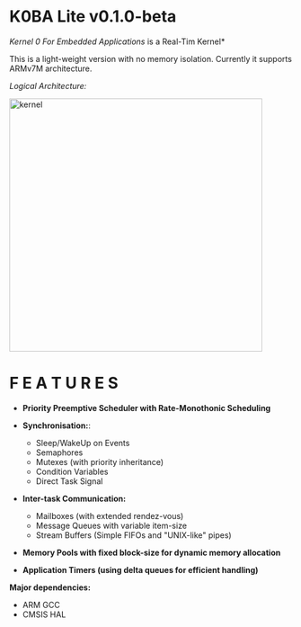 # K0BA Lite v0.1.0-beta

*Kernel 0 For Embedded Applications* is a Real-Tim Kernel* 

This is a light-weight version with no memory isolation. Currently it supports ARMv7M architecture.

*Logical Architecture:*

<img width="450" alt="kernel" src="https://github.com/antoniogiacomelli/K0BA_Lite/blob/main/layeredkernel.png">

# F E A T U R E S

- **Priority Preemptive Scheduler with Rate-Monothonic Scheduling**
  
- **Synchronisation:**:
  - Sleep/WakeUp on Events
  - Semaphores
  - Mutexes (with priority inheritance)
  - Condition Variables
  - Direct Task Signal
  
- **Inter-task Communication:**
  - Mailboxes (with extended rendez-vous)
  - Message Queues with variable item-size
  - Stream Buffers (Simple FIFOs and "UNIX-like" pipes)

- **Memory Pools with fixed block-size for dynamic memory allocation**

- **Application Timers (using delta queues for efficient handling)**


**Major dependencies:**
- ARM GCC 
- CMSIS HAL

